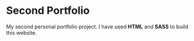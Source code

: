 # Second Portfolio

My second personal portfolio project. I have used **HTML** and **SASS** to build this website.
